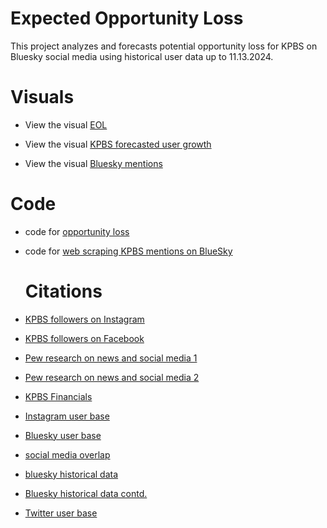 # Expected Opportunity Loss
This project analyzes and forecasts potential opportunity loss for KPBS on Bluesky social media using historical user data up to 11.13.2024.
# Visuals
- View the visual [EOL](EOL_KPBS_Bluesky.pdf)

- View the visual [KPBS forecasted user growth](user_growth_KPBS_Bluesky.pdf)

- View the visual [Bluesky mentions](Bluesky_Mentions_KPBS.pdf)
# Code
- code for [opportunity loss](https://github.com/davemccampbell/Expected-Opportunity-Loss/blob/main/opportunity_loss_kpbs.ipynb)

- code for [web scraping KPBS mentions on BlueSky](https://github.com/davemccampbell/Expected-Opportunity-Loss/blob/main/bluesky_query_scraping.ipynb)
  # Citations
- [KPBS followers on Instagram](https://www.instagram.com/kpbs/?hl=en)
- [KPBS followers on Facebook](https://www.facebook.com/KPBSSanDiego/)
- [Pew research on news and social media 1](https://www.pewresearch.org/journalism/2020/07/30/americans-who-mainly-get-their-news-on-social-media-are-less-engaged-less-knowledgeable/)
- [Pew research on news and social media 2](https://www.pewresearch.org/journalism/2018/09/10/news-use-across-social-media-platforms-2018/)
- [KPBS Financials](https://cdn.kpbs.org/08/6f/bc092fe0432e85004da24995ef88/2023-kpbs-afs.pdf)
- [Instagram user base](https://backlinko.com/instagram-users)
- [Bluesky user base](https://www.theverge.com/2024/11/13/24295477/bluesky-is-almost-at-15-million-users)
- [social media overlap](https://www.warc.com/newsandopinion/news/social-media-user-overlaps-mapped/en-gb/46624)
- [bluesky historical data](https://www.namepepper.com/bluesky-statistics)
- [Bluesky historical data contd.](https://en.m.wikipedia.org/wiki/File:Bluesky_Registered_Users.svg#metadata)
- [Twitter user base](https://www.statista.com/topics/737/twitter/#topicOverview)
